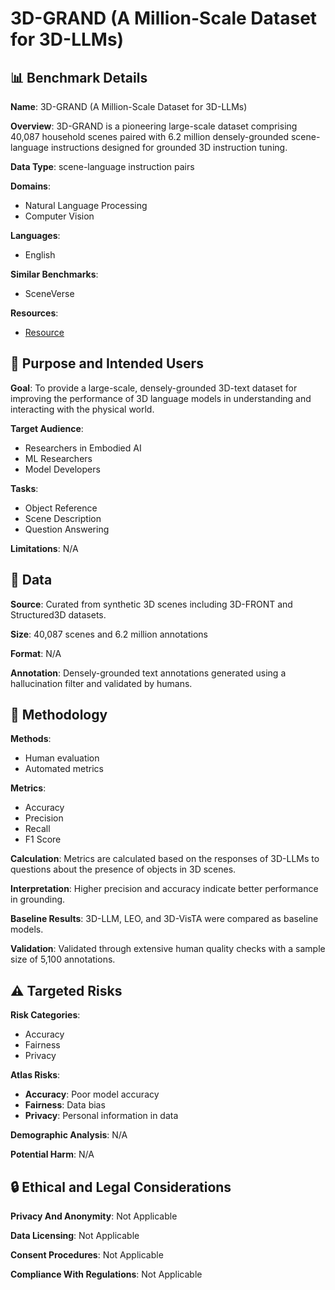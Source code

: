 # 3D-GRAND (A Million-Scale Dataset for 3D-LLMs)

## 📊 Benchmark Details

**Name**: 3D-GRAND (A Million-Scale Dataset for 3D-LLMs)

**Overview**: 3D-GRAND is a pioneering large-scale dataset comprising 40,087 household scenes paired with 6.2 million densely-grounded scene-language instructions designed for grounded 3D instruction tuning.

**Data Type**: scene-language instruction pairs

**Domains**:
- Natural Language Processing
- Computer Vision

**Languages**:
- English

**Similar Benchmarks**:
- SceneVerse

**Resources**:
- [Resource](https://3d-grand.github.io/)

## 🎯 Purpose and Intended Users

**Goal**: To provide a large-scale, densely-grounded 3D-text dataset for improving the performance of 3D language models in understanding and interacting with the physical world.

**Target Audience**:
- Researchers in Embodied AI
- ML Researchers
- Model Developers

**Tasks**:
- Object Reference
- Scene Description
- Question Answering

**Limitations**: N/A

## 💾 Data

**Source**: Curated from synthetic 3D scenes including 3D-FRONT and Structured3D datasets.

**Size**: 40,087 scenes and 6.2 million annotations

**Format**: N/A

**Annotation**: Densely-grounded text annotations generated using a hallucination filter and validated by humans.

## 🔬 Methodology

**Methods**:
- Human evaluation
- Automated metrics

**Metrics**:
- Accuracy
- Precision
- Recall
- F1 Score

**Calculation**: Metrics are calculated based on the responses of 3D-LLMs to questions about the presence of objects in 3D scenes.

**Interpretation**: Higher precision and accuracy indicate better performance in grounding.

**Baseline Results**: 3D-LLM, LEO, and 3D-VisTA were compared as baseline models.

**Validation**: Validated through extensive human quality checks with a sample size of 5,100 annotations.

## ⚠️ Targeted Risks

**Risk Categories**:
- Accuracy
- Fairness
- Privacy

**Atlas Risks**:
- **Accuracy**: Poor model accuracy
- **Fairness**: Data bias
- **Privacy**: Personal information in data

**Demographic Analysis**: N/A

**Potential Harm**: N/A

## 🔒 Ethical and Legal Considerations

**Privacy And Anonymity**: Not Applicable

**Data Licensing**: Not Applicable

**Consent Procedures**: Not Applicable

**Compliance With Regulations**: Not Applicable
